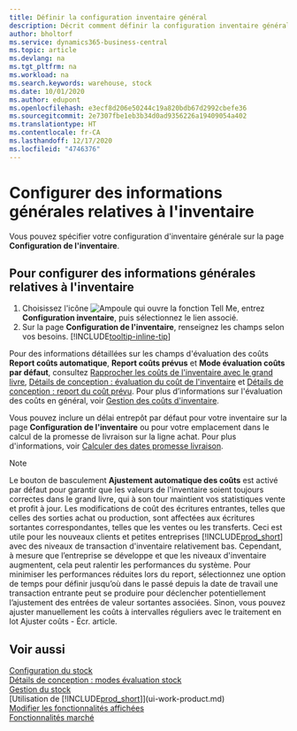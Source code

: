 ```yaml
---
title: Définir la configuration inventaire général
description: Décrit comment définir la configuration inventaire général afin que vous puissiez gérer votre entrepôt et votre stock.
author: bholtorf
ms.service: dynamics365-business-central
ms.topic: article
ms.devlang: na
ms.tgt_pltfrm: na
ms.workload: na
ms.search.keywords: warehouse, stock
ms.date: 10/01/2020
ms.author: edupont
ms.openlocfilehash: e3ecf8d206e50244c19a820bdb67d2992cbefe36
ms.sourcegitcommit: 2e7307fbe1eb3b34d0ad9356226a19409054a402
ms.translationtype: HT
ms.contentlocale: fr-CA
ms.lasthandoff: 12/17/2020
ms.locfileid: "4746376"
---
```

# <a name="set-up-general-inventory-information"></a>Configurer des informations générales relatives à l'inventaire

Vous pouvez spécifier votre configuration d'inventaire générale sur la page **Configuration de l'inventaire**.

## <a name="to-set-up-general-inventory-information"></a>Pour configurer des informations générales relatives à l'inventaire

1. Choisissez l'icône ![Ampoule qui ouvre la fonction Tell Me](media/ui-search/search_small.png "Dites-moi ce que vous voulez faire"), entrez **Configuration inventaire**, puis sélectionnez le lien associé.
2. Sur la page **Configuration de l'inventaire**, renseignez les champs selon vos besoins. [!INCLUDE[tooltip-inline-tip](includes/tooltip-inline-tip_md.md)]

Pour des informations détaillées sur les champs d'évaluation des coûts **Report coûts automatique**, **Report coûts prévus** et **Mode évaluation coûts par défaut**, consultez [Rapprocher les coûts de l'inventaire avec le grand livre](finance-how-to-post-inventory-costs-to-the-general-ledger.md), [Détails de conception : évaluation du coût de l'inventaire](design-details-inventory-costing.md) et [Détails de conception : report du coût prévu](design-details-expected-cost-posting.md). Pour plus d’informations sur l'évaluation des coûts en général, voir [Gestion des coûts d'inventaire](finance-manage-inventory-costs.md).  

Vous pouvez inclure un délai entrepôt par défaut pour votre inventaire sur la page **Configuration de l'inventaire** ou pour votre emplacement dans le calcul de la promesse de livraison sur la ligne achat. Pour plus d'informations, voir [Calculer des dates promesse livraison](sales-how-to-calculate-order-promising-dates.md).  

> [!NOTE]
> Le bouton de basculement **Ajustement automatique des coûts** est activé par défaut pour garantir que les valeurs de l'inventaire soient toujours correctes dans le grand livre, qui à son tour maintient vos statistiques vente et profit à jour. Les modifications de coût des écritures entrantes, telles que celles des sorties achat ou production, sont affectées aux écritures sortantes correspondantes, telles que les ventes ou les transferts. Ceci est utile pour les nouveaux clients et petites entreprises [!INCLUDE[prod_short](includes/prod_short.md)] avec des niveaux de transaction d'inventaire relativement bas. Cependant, à mesure que l’entreprise se développe et que les niveaux d'inventaire augmentent, cela peut ralentir les performances du système. Pour minimiser les performances réduites lors du report, sélectionnez une option de temps pour définir jusqu’où dans le passé depuis la date de travail une transaction entrante peut se produire pour déclencher potentiellement l’ajustement des entrées de valeur sortantes associées. Sinon, vous pouvez ajuster manuellement les coûts à intervalles réguliers avec le traitement en lot Ajuster coûts - Écr. article.

## <a name="see-also"></a>Voir aussi
[Configuration du stock](inventory-setup-inventory.md)  
[Détails de conception : modes évaluation stock](design-details-costing-methods.md)    
[Gestion du stock](inventory-manage-inventory.md)  
[Utilisation de [!INCLUDE[prod_short](includes/prod_short.md)]](ui-work-product.md)  
[Modifier les fonctionnalités affichées](ui-experiences.md)  
[Fonctionnalités marché](ui-across-business-areas.md)
